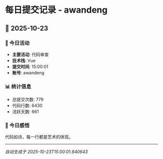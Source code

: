 # 每日提交记录 - awandeng

## 📅 2025-10-23

### 🎯 今日活动
- **主要活动**: 代码审查
- **技术栈**: Vue
- **提交时间**: 15:00:01
- **账号**: awandeng

### 📊 统计信息
- 总提交次数: 779
- 代码行数: 6430
- 活跃天数: 661

### 💭 今日感悟
代码如诗，每一行都是艺术的体现。

---
*自动生成于 2025-10-23T15:00:01.940643*
